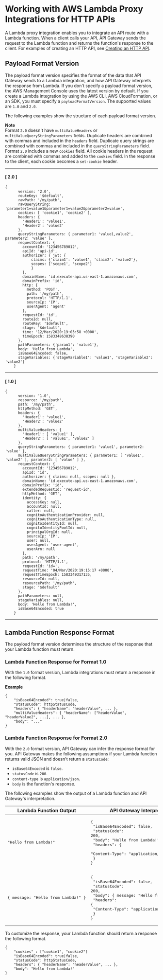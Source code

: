 # Working with AWS Lambda Proxy Integrations for HTTP APIs<a name="http-api-develop-integrations-lambda"></a>

A Lambda proxy integration enables you to integrate an API route with a Lambda function\. When a client calls your API, API Gateway sends the request to the Lambda function and returns the function's response to the client\. For examples of creating an HTTP API, see [Creating an HTTP API](http-api-develop.md#http-api-examples)\.

## Payload Format Version<a name="http-api-develop-integrations-lambda.proxy-format"></a>

The payload format version specifies the format of the data that API Gateway sends to a Lambda integration, and how API Gateway interprets the response from Lambda\. If you don't specify a payload format version, the AWS Management Console uses the latest version by default\. If you create a Lambda integration by using the AWS CLI, AWS CloudFormation, or an SDK, you must specify a `payloadFormatVersion`\. The supported values are `1.0` and `2.0`\. 

The following examples show the structure of each payload format version\.

**Note**  
Format `2.0` doesn't have `multiValueHeaders` or `multiValueQueryStringParameters` fields\. Duplicate headers are combined with commas and included in the `headers` field\. Duplicate query strings are combined with commas and included in the `queryStringParameters` field\.  
Format `2.0` includes a new `cookies` field\. All cookie headers in the request are combined with commas and added to the `cookies` field\. In the response to the client, each cookie becomes a `set-cookie` header\.

------
#### [ 2\.0 ]

```
{
      version: '2.0',
      routeKey: '$default',
      rawPath: '/my/path',
      rawQueryString: 'parameter1=value1&parameter1=value2&parameter2=value',
      cookies: [ 'cookie1', 'cookie2' ],
      headers: {
        'Header1': 'value1',
        'Header2': 'value2'
      },
      queryStringParameters: { parameter1: 'value1,value2', parameter2: 'value' },
      requestContext: {
        accountId: '123456789012',
        apiId: 'api-id',
        authorizer: { jwt: {
            claims: {'claim1': 'value1', 'claim2': 'value2'},
            scopes: ['scope1', 'scope2']
            }
        },
        domainName: 'id.execute-api.us-east-1.amazonaws.com',
        domainPrefix: 'id',
        http: {
          method: 'POST',
          path: '/my/path',
          protocol: 'HTTP/1.1',
          sourceIp: 'IP',
          userAgent: 'agent'
        },
        requestId: 'id',
        routeId: null,
        routeKey: '$default',
        stage: '$default',
        time: '12/Mar/2020:19:03:58 +0000',
        timeEpoch: 1583348638390
      },
      pathParameters: {'param1': 'value1'},
      body: 'Hello from Lambda',
      isBase64Encoded: false,
      stageVariables: {'stageVariable1': 'value1', 'stageVariable2': 'value2'}
    }
```

------
#### [ 1\.0 ]

```
{
      version: '1.0',
      resource: '/my/path',
      path: '/my/path',
      httpMethod: 'GET',
      headers: {
        'Header1': 'value1',
        'Header2': 'value2'
      },
      multiValueHeaders: {
        'Header1': [ 'value1' ],
        'Header2': [ 'value1', 'value2' ]
      },
      queryStringParameters: { parameter1: 'value1', parameter2: 'value' },
      multiValueQueryStringParameters: { parameter1: [ 'value1', 'value2' ], paramter2: [ 'value' ] },
      requestContext: {
        accountId: '123456789012',
        apiId: 'id',
        authorizer: { claims: null, scopes: null },
        domainName: 'id.execute-api.us-east-1.amazonaws.com',
        domainPrefix: 'id',
        extendedRequestId: 'request-id',
        httpMethod: 'GET',
        identity: {
          accessKey: null,
          accountId: null,
          caller: null,
          cognitoAuthenticationProvider: null,
          cognitoAuthenticationType: null,
          cognitoIdentityId: null,
          cognitoIdentityPoolId: null,
          principalOrgId: null,
          sourceIp: 'IP',
          user: null,
          userAgent: 'user-agent',
          userArn: null
        },
        path: '/my/path',
        protocol: 'HTTP/1.1',
        requestId: 'id=',
        requestTime: '04/Mar/2020:19:15:17 +0000',
        requestTimeEpoch: 1583349317135,
        resourceId: null,
        resourcePath: '/my/path',
        stage: '$default'
      },
      pathParameters: null,
      stageVariables: null,
      body: 'Hello from Lambda!',
      isBase64Encoded: true
    }
```

------

## Lambda Function Response Format<a name="http-api-develop-integrations-lambda.response"></a>

The payload format version determines the structure of the response that your Lambda function must return\.

### Lambda Function Response for Format 1\.0<a name="http-api-develop-integrations-lambda.v1"></a>

With the `1.0` format version, Lambda integrations must return a response in the following format\.

**Example**  

```
{
    "isBase64Encoded": true|false,
    "statusCode": httpStatusCode,
    "headers": { "headerName": "headerValue", ... },
    "multiValueHeaders": { "headerName": ["headerValue", "headerValue2", ...], ... },
    "body": "..."
}
```

### Lambda Function Response for Format 2\.0<a name="http-api-develop-integrations-lambda.v2"></a>

With the `2.0` format version, API Gateway can infer the response format for you\. API Gateway makes the following assumptions if your Lambda function returns valid JSON and doesn't return a `statusCode`:
+ `isBase64Encoded` is `false`\.
+ `statusCode` is `200`\.
+ `content-type` is `application/json`\.
+ `body` is the function's response\.

The following examples show the output of a Lambda function and API Gateway's interpretation\.


| Lambda Function Output | API Gateway Interpretation | 
| --- | --- | 
|  <pre>"Hello from Lambda!"</pre>  |  <pre>{<br />  "isBase64Encoded": false,<br />  "statusCode": 200,<br />  "body": "Hello from Lambda!",<br />  "headers": {<br />    "Content-Type": "application/json"<br />  }<br />}</pre>  | 
|  <pre>{ message: "Hello from Lambda!" }</pre>  |  <pre>{<br />  "isBase64Encoded": false,<br />  "statusCode": 200,<br />  "body": { message: "Hello from Lambda!" },<br />  "headers": {<br />    "Content-Type": "application/json"<br />  }<br />}</pre>  | 

To customize the response, your Lambda function should return a response the following format\.

```
{
    "cookies" : ["cookie1", "cookie2"]
    "isBase64Encoded": true|false,
    "statusCode": httpStatusCode,
    "headers": { "headerName": "headerValue", ... },
    "body": "Hello from Lambda!"
}
```
